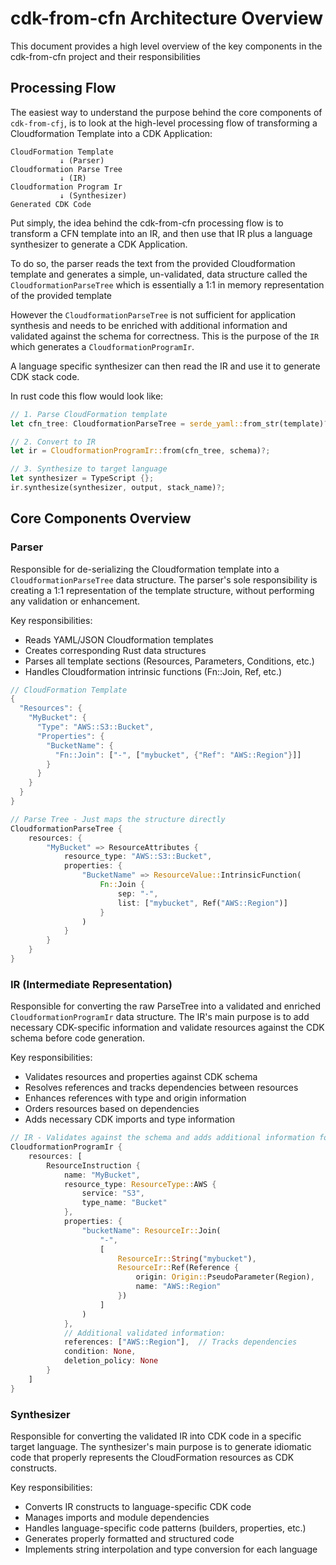 # cdk-from-cfn Architecture Overview

This document provides a high level overview of the key components in the cdk-from-cfn project and their responsibilities

## Processing Flow

The easiest way to understand the purpose behind the core components of `cdk-from-cfj`, is to look at the high-level processing flow 
of transforming a Cloudformation Template into a CDK Application:
```
CloudFormation Template
           ↓ (Parser)
Cloudformation Parse Tree
           ↓ (IR)
Cloudformation Program Ir
           ↓ (Synthesizer)
Generated CDK Code
```

Put simply, the idea behind the cdk-from-cfn processing flow is to transform a 
CFN template into an IR, and then use that IR plus a language synthesizer to generate a CDK Application.

To do so, the parser reads the text from the provided Cloudformation template and generates a simple, un-validated, data structure
called the `CloudformationParseTree` which is essentially a 1:1 in memory representation of the provided template

However the `CloudformationParseTree` is not sufficient for application synthesis and needs to be enriched with additional 
information and validated against the schema for correctness. This is the purpose of the `IR` which generates a `CloudformationProgramIr`.

A language specific synthesizer can then read the IR and use it to generate CDK stack code. 

In rust code this flow would look like:
```rust
// 1. Parse CloudFormation template
let cfn_tree: CloudformationParseTree = serde_yaml::from_str(template)?;

// 2. Convert to IR
let ir = CloudformationProgramIr::from(cfn_tree, schema)?;

// 3. Synthesize to target language
let synthesizer = TypeScript {};
ir.synthesize(synthesizer, output, stack_name)?;
```

## Core Components Overview

### Parser

Responsible for de-serializing the Cloudformation template into a `CloudformationParseTree` data structure. The parser's sole responsibility is creating a 1:1 representation of the template structure, without performing any validation or enhancement.

Key responsibilities:
- Reads YAML/JSON Cloudformation templates
- Creates corresponding Rust data structures
- Parses all template sections (Resources, Parameters, Conditions, etc.)
- Handles Cloudformation intrinsic functions (Fn::Join, Ref, etc.)

```rust
// CloudFormation Template
{
  "Resources": {
    "MyBucket": {
      "Type": "AWS::S3::Bucket",
      "Properties": {
        "BucketName": {
          "Fn::Join": ["-", ["mybucket", {"Ref": "AWS::Region"}]]
        }
      }
    }
  }
}

// Parse Tree - Just maps the structure directly
CloudformationParseTree {
    resources: {
        "MyBucket" => ResourceAttributes {
            resource_type: "AWS::S3::Bucket",
            properties: {
                "BucketName" => ResourceValue::IntrinsicFunction(
                    Fn::Join {
                        sep: "-",
                        list: ["mybucket", Ref("AWS::Region")]
                    }
                )
            }
        }
    }
}
```

### IR (Intermediate Representation)

Responsible for converting the raw ParseTree into a validated and enriched `CloudformationProgramIr` data structure. The IR's main purpose is to add necessary CDK-specific information and validate resources against the CDK schema before code generation.

Key responsibilities:
- Validates resources and properties against CDK schema
- Resolves references and tracks dependencies between resources
- Enhances references with type and origin information
- Orders resources based on dependencies
- Adds necessary CDK imports and type information

```rust
// IR - Validates against the schema and adds additional information for app generation
CloudformationProgramIr {
    resources: [
        ResourceInstruction {
            name: "MyBucket",
            resource_type: ResourceType::AWS { 
                service: "S3", 
                type_name: "Bucket" 
            },
            properties: {
                "bucketName": ResourceIr::Join(
                    "-",
                    [
                        ResourceIr::String("mybucket"),
                        ResourceIr::Ref(Reference {
                            origin: Origin::PseudoParameter(Region),
                            name: "AWS::Region"
                        })
                    ]
                )
            },
            // Additional validated information:
            references: ["AWS::Region"],  // Tracks dependencies
            condition: None,
            deletion_policy: None
        }
    ]
}
```

### Synthesizer

Responsible for converting the validated IR into CDK code in a specific target language. The synthesizer's main purpose is to generate idiomatic code that properly represents the CloudFormation resources as CDK constructs.

Key responsibilities:
- Converts IR constructs to language-specific CDK code
- Manages imports and module dependencies
- Handles language-specific code patterns (builders, properties, etc.)
- Generates properly formatted and structured code
- Implements string interpolation and type conversion for each language
